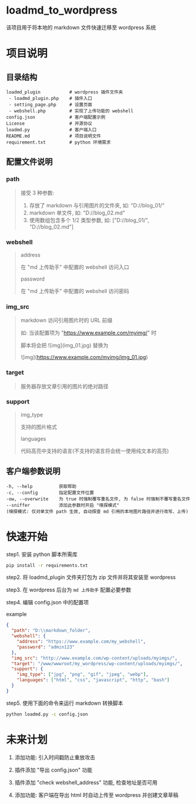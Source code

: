 # loadmd_to_wordpress

该项目用于将本地的 markdown 文件快速迁移至 wordpress 系统

# 项目说明

## 目录结构

```
loadmd_plugin           # wordpress 插件文件夹
 - loadmd_plugin.php    # 插件入口
 - setting_page.php     # 设置页面
 - webshell.php         # 实现了上传功能的 webshell
config.json             # 客户端配置示例
License                 # 开源协议
loadmd.py               # 客户端入口
README.md               # 项目说明文件
requirement.txt         # python 环境需求
```

## 配置文件说明

### path

> 接受 3 种参数:
>
> 1.  存放了 markdown 与引用图片的文件夹, 如: "D://blog_01/"
> 2.  markdown 单文件, 如: "D://blog_02.md"
> 3.  使用数组包含多个 1/2 类型参数, 如: ["D://blog_01/", "D://blog_02.md"]

### webshell

> address
>
> 在 "md 上传助手" 中配置的 webshell 访问入口
>
> password
>
> 在 "md 上传助手" 中配置的 webshell 访问密码

### img_src

> markdown 访问引用图片时的 URL 前缀
>
> 如: 当该配置项为 "https://www.example.com/myimg/" 时
>
> 脚本将会把 !\[img](img_01.jpg) 替换为
>
> !\[img](https://www.example.com/myimg/img_01.jpg)

### target

> 服务器存放文章引用的图片的绝对路径

### support

> img_type
>
> 支持的图片格式
>
> languages
>
> 代码高亮中支持的语言(不支持的语言将会统一使用纯文本的高亮)

## 客户端参数说明

```
-h, --help          获取帮助
-c, --config        指定配置文件位置
-ow, --overwrite    为 true 时强制覆写重名文件, 为 false 时强制不覆写重名文件
--sniffer           添加此参数时开启 "嗅探模式"
(嗅探模式: 仅对单文件 path 生效, 自动探查 md 引用的本地图片路径并进行改写、上传)
```

# 快速开始

step1. 安装 python 脚本所需库

```sh
pip install -r requirements.txt
```

step2. 将 loadmd_plugin 文件夹打包为 zip 文件并将其安装至 wordpress

step3. 在 wordpress 后台为 `md 上传助手` 配置必要参数

step4. 编辑 config.json 中的配置项

example

```json
{
  "path": "D:\\markdown_folder",
  "webshell": {
    "address": "https://www.example.com/my_webshell",
    "password": "admin123"
  },
  "img_src": "http://www.example.com/wp-content/uploads/myimgs/",
  "target": "/www/wwwroot/my_wordpress/wp-content/uploads/myimgs/",
  "support": {
    "img_type": ["jpg", "png", "gif", "jpeg", "webp"],
    "languages": ["html", "css", "javascript", "http", "bash"]
  }
}
```

step5. 使用下面的命令来运行 markdown 转换脚本

```sh
python loadmd.py -c config.json
```

# 未来计划

1. 添加功能: 引入时间戳防止重放攻击

2. 插件添加 "导出 config.json" 功能

3. 插件添加 "check webshell_address" 功能, 检查地址是否可用

4. 添加功能: 客户端在导出 html 时自动上传至 wordpress 并创建文章草稿
